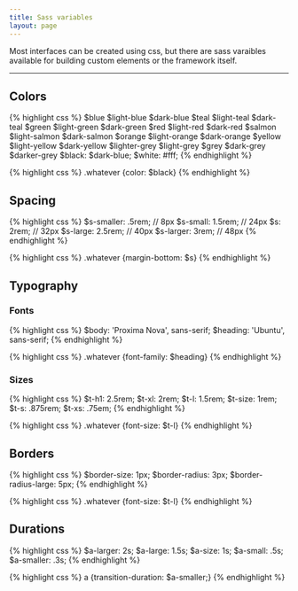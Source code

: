 ```yaml
---
title: Sass variables
layout: page
---
```


<p class="t-l">Most interfaces can be created using css, but there are sass varaibles available for building custom elements or the framework itself.</p>

<hr />

## Colors

{% highlight css %}
$blue
$light-blue
$dark-blue
$teal
$light-teal
$dark-teal
$green
$light-green
$dark-green
$red
$light-red
$dark-red
$salmon
$light-salmon
$dark-salmon
$orange
$light-orange
$dark-orange
$yellow
$light-yellow
$dark-yellow
$lighter-grey
$light-grey
$grey
$dark-grey
$darker-grey
$black: $dark-blue;
$white: #fff;
{% endhighlight %}

{% highlight css %}
.whatever {color: $black}
{% endhighlight %}

## Spacing

{% highlight css %}
$s-smaller: .5rem; // 8px
$s-small: 1.5rem; // 24px
$s: 2rem; // 32px
$s-large: 2.5rem; // 40px
$s-larger: 3rem; // 48px
{% endhighlight %}

{% highlight css %}
.whatever {margin-bottom: $s}
{% endhighlight %}

## Typography

### Fonts

{% highlight css %}
$body: 'Proxima Nova', sans-serif;
$heading: 'Ubuntu', sans-serif;
{% endhighlight %}

{% highlight css %}
.whatever {font-family: $heading}
{% endhighlight %}

### Sizes

{% highlight css %}
$t-h1: 2.5rem;
$t-xl: 2rem;
$t-l: 1.5rem;
$t-size: 1rem;
$t-s: .875rem;
$t-xs: .75em;
{% endhighlight %}

{% highlight css %}
.whatever {font-size: $t-l}
{% endhighlight %}

## Borders

{% highlight css %}
$border-size: 1px;
$border-radius: 3px;
$border-radius-large: 5px;
{% endhighlight %}

{% highlight css %}
.whatever {font-size: $t-l}
{% endhighlight %}

## Durations

{% highlight css %}
$a-larger: 2s;
$a-large: 1.5s;
$a-size: 1s;
$a-small: .5s;
$a-smaller: .3s;
{% endhighlight %}

{% highlight css %}
a {transition-duration: $a-smaller;}
{% endhighlight %}
